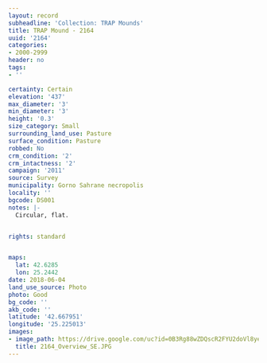 ```yaml
---
layout: record
subheadline: 'Collection: TRAP Mounds'
title: TRAP Mound - 2164
uuid: '2164'
categories:
- 2000-2999
header: no
tags:
- ''

certainty: Certain
elevation: '437'
max_diameter: '3'
min_diameter: '3'
height: '0.3'
size_category: Small
surrounding_land_use: Pasture
surface_condition: Pasture
robbed: No
crm_condition: '2'
crm_intactness: '2'
campaign: '2011'
source: Survey
municipality: Gorno Sahrane necropolis
locality: ''
bgcode: DS001
notes: |-
  Circular, flat.


rights: standard


maps:
  lat: 42.6285
  lon: 25.2442
date: 2018-06-04
land_use_source: Photo
photo: Good
bg_code: ''
akb_code: ''
latitude: '42.667951'
longitude: '25.225013'
images:
- image_path: https://drive.google.com/uc?id=0B3Rg88wZDQscR2FYU2doVl8yeHc
  title: 2164_Overview_SE.JPG
---
```

